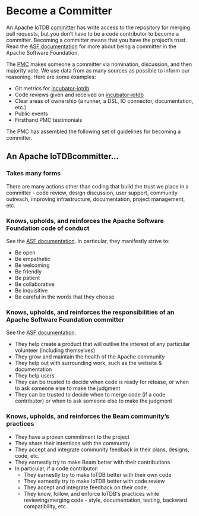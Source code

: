<!--

    Licensed to the Apache Software Foundation (ASF) under one
    or more contributor license agreements.  See the NOTICE file
    distributed with this work for additional information
    regarding copyright ownership.  The ASF licenses this file
    to you under the Apache License, Version 2.0 (the
    "License"); you may not use this file except in compliance
    with the License.  You may obtain a copy of the License at
    
        http://www.apache.org/licenses/LICENSE-2.0
    
    Unless required by applicable law or agreed to in writing,
    software distributed under the License is distributed on an
    "AS IS" BASIS, WITHOUT WARRANTIES OR CONDITIONS OF ANY
    KIND, either express or implied.  See the License for the
    specific language governing permissions and limitations
    under the License.

-->

# Become a Committer

An Apache IoTDB [committer](https://www.apache.org/foundation/how-it-works.html#committers) has write access to the repository for merging pull requests, but you don’t have to be a code contributor to become a committer. Becoming a committer means that you have the project’s trust. Read the [ASF documentation](https://www.apache.org/dev/committers.html#committer-responsibilities) for more about being a committer in the Apache Software Foundation.

The [PMC](https://www.apache.org/foundation/how-it-works.html#pmc-members) makes someone a committer via nomination, discussion, and then majority vote. We use data from as many sources as possible to inform our reasoning. Here are some examples:

- Git metrics for [incubator-iotdb](https://github.com/apache/incubator-iotdb/graphs/contributors) 
- Code reviews given and received on [incubator-iotdb](https://github.com/apache/incubator-iotdb/pulls)
- Clear areas of ownership (a runner, a DSL, IO connector, documentation, etc.)
- Public events
- Firsthand PMC testimonials

The PMC has assembled the following set of guidelines for becoming a committer.

## An Apache IoTDBcommitter…

### Takes many forms

There are many actions other than coding that build the trust we place in a committer - code review, design discussion, user support, community outreach, improving infrastructure, documentation, project management, etc.

### Knows, upholds, and reinforces the Apache Software Foundation code of conduct

See the [ASF documentation](https://www.apache.org/foundation/policies/conduct.html). In particular, they manifestly strive to:

- Be open
- Be empathetic
- Be welcoming
- Be friendly
- Be patient
- Be collaborative
- Be inquisitive
- Be careful in the words that they choose

### Knows, upholds, and reinforces the responsibilities of an Apache Software Foundation committer

See the [ASF documentation](https://www.apache.org/dev/committers.html#committer-responsibilities).

- They help create a product that will outlive the interest of any particular volunteer (including themselves)
- They grow and maintain the health of the Apache community
- They help out with surrounding work, such as the website & documentation
- They help users
- They can be trusted to decide when code is ready for release, or when to ask someone else to make the judgment
- They can be trusted to decide when to merge code (if a code contributor) or when to ask someone else to make the judgment

### Knows, upholds, and reinforces the Beam community’s practices

- They have a proven commitment to the project
- They share their intentions with the community
- They accept and integrate community feedback in their plans, designs, code, etc.
- They earnestly try to make Beam better with their contributions
- In particular, if a code contributor:
  - They earnestly try to make IoTDB better with their own code
  - They earnestly try to make IoTDB better with code review
  - They accept and integrate feedback on their code
  - They know, follow, and enforce IoTDB's practices while reviewing/merging code - style, documentation, testing, backward compatibility, etc.